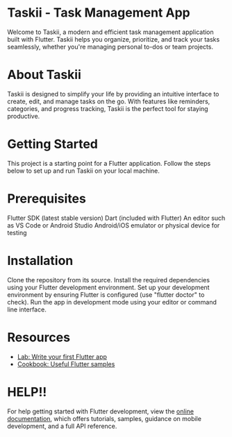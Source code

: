 # Taskii - Task Management App
Welcome to Taskii, a modern and efficient task management application built with Flutter. Taskii helps you organize, prioritize, and track your tasks seamlessly, whether you're managing personal to-dos or team projects.

# About Taskii
Taskii is designed to simplify your life by providing an intuitive interface to create, edit, and manage tasks on the go. With features like reminders, categories, and progress tracking, Taskii is the perfect tool for staying productive.

# Getting Started
This project is a starting point for a Flutter application. Follow the steps below to set up and run Taskii on your local machine.

# Prerequisites
Flutter SDK (latest stable version)
Dart (included with Flutter)
An editor such as VS Code or Android Studio
Android/iOS emulator or physical device for testing

# Installation
Clone the repository from its source.
Install the required dependencies using your Flutter development environment.
Set up your development environment by ensuring Flutter is configured (use "flutter doctor" to check).
Run the app in development mode using your editor or command line interface.

# Resources 
- [Lab: Write your first Flutter app](https://docs.flutter.dev/get-started/codelab)
- [Cookbook: Useful Flutter samples](https://docs.flutter.dev/cookbook)

# HELP!!
For help getting started with Flutter development, view the
[online documentation](https://docs.flutter.dev/), which offers tutorials,
samples, guidance on mobile development, and a full API reference.